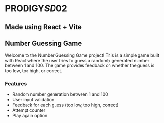 # P R O D I G Y _ S D _ 0 2 
## Made using React + Vite 
## Number Guessing Game

Welcome to the Number Guessing Game project! 
This is a simple game built with React where the user tries to guess a randomly generated number between 1 and 100. 
The game provides feedback on whether the guess is too low, too high, or correct.

### Features
- Random number generation between 1 and 100
- User input validation
- Feedback for each guess (too low, too high, correct)
- Attempt counter
- Play again option 
